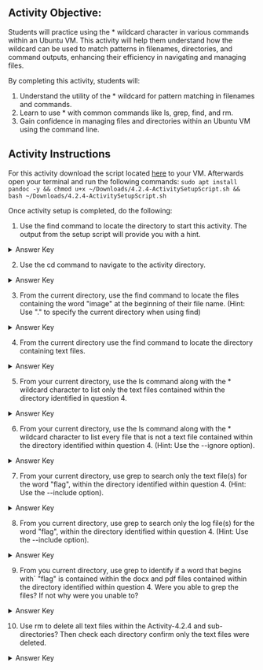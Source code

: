 ## Activity Objective:
Students will practice using the * wildcard character in various commands within an Ubuntu VM. This activity will help them understand how the wildcard can be used to match patterns in filenames, directories, and command outputs, enhancing their efficiency in navigating and managing files.

By completing this activity, students will:
1. Understand the utility of the * wildcard for pattern matching in filenames and commands.
2. Learn to use * with common commands like ls, grep, find, and rm.
3. Gain confidence in managing files and directories within an Ubuntu VM using the command line.

## Activity Instructions
For this activity download the script located [here](https://drive.google.com/file/d/1NYrMJ3Fa-o72Lisimz1UXWrQj6VgHJpY/view) to your VM. Afterwards open your terminal and run the following commands: ```sudo apt install pandoc -y && chmod u+x ~/Downloads/4.2.4-ActivitySetupScript.sh && bash ~/Downloads/4.2.4-ActivitySetupScript.sh```

Once activity setup is completed, do the following:
1. Use the find command to locate the directory to start this activity. The output from the setup script will provide you with a hint.
<details closed>
<summary>Answer Key</summary>
Command: <code>find ~ -type d -name "*4.2.4"</code><br>
Directory: <code>/home/your-user-account/Activity-4.2.4/YouFoundMe/Now/Lets/Go/Deeper/Wildcard-Practice</code>
</details>

2. Use the cd command to navigate to the activity directory.
<details closed>
<summary>Answer Key</summary>
Command: <code>cd ~/Activity-4.2.4/YouFoundMe/Now/Lets/Go/Deeper/Wildcard-Practice</code><br>
</details>

3. From the current directory, use the find command to locate the files containing the word "image" at the beginning of their file name. (Hint: Use "." to specify the current directory when using find)
<details closed>
<summary>Answer Key</summary>
Command: <code> find . -type f -iname "image*"</code><br>
</details>

4. From the current directory use the find command to locate the directory containing text files.
<details closed>
<summary>Answer Key</summary>
Command: <code> find . -type f -iname "*.txt"</code><br>
</details>

5. From your current directory, use the ls command along with the * wildcard character to list only the text files contained within the directory identified in question 4.
 <details closed>
<summary>Answer Key</summary>
Command: <code> ls tmp/pictures/storage/*.txt"</code><br>
</details>

6. From your current directory, use the ls command along with the * wildcard character to list every file that is not a text file contained within the directory identified within question 4. (Hint: Use the --ignore option).
<details closed>
<summary>Answer Key</summary>
Command: <code>ls tmp/pictures/storage/ --ignore=*.txt </code><br>
</details>

7. From your current directory, use grep to search only the text file(s) for the word "flag", within the directory identified within question 4.  (Hint: Use the --include option).
<details closed>
<summary>Answer Key</summary>
Command: <code>grep -Ri "flag" --include=tmp/picture/storage/*.txt</code><br>
</details>

8. From you current directory, use grep to search only the log file(s) for the word "flag", within the directory identified within question 4. (Hint: Use the --include option).
<details closed>
<summary>Answer Key</summary>
Command: <code>grep -Ri "flag" --include=tmp/picture/storage/*.log</code><br>
</details>

9. From you current directory, use grep to identify if a word that begins with` "flag" is contained within the docx and pdf files contained within the directory identified within question 4. Were you able to grep the files? If not why were you unable to?
<details closed>
<summary>Answer Key</summary>
Command: <code>grep -i "flag*" tmp/picture/storage/summary.docx tmp/picture/storage/notes.pdf</code><br><br>
The above command will return no results; however this is not because neither file contains the word flag (one of them does), but due to the fact that grep only works on text files, and both the docx and pdf files are binary files.  
</details>

10. Use rm to delete all text files within the Activity-4.2.4 and sub-directories? Then check each directory confirm only the text files were deleted.
<details closed>
<summary>Answer Key</summary>
<code>rm -rf *.txt</code>
</details>
